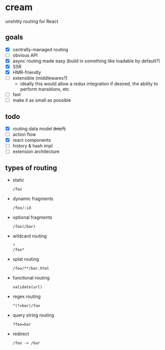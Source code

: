 # cream

unshitty routing for React

## goals

- [x] centrally-managed routing
- [ ] obvious API
- [x] async routing made easy (build in something like loadable by default?)
- [x] SSR
- [x] HMR-friendly
- [ ] extensible (middlewares?)
    - ideally this would allow a redux integration if desired, the ability to perform transitions, etc
- [ ] fast
- [ ] make it as small as possible

## todo

- [x] routing data model ~~(trie?)~~
- [ ] action flow
- [x] react components
- [ ] history & hash impl
- [ ] extension architecture

## types of routing

- static
  ```
  /foo
  ```

- dynamic fragments
  ```
  /foo/:id
  ```

- optional fragments
  ```
  /foo(/bar)
  ```

- wildcard routing
  ```
  *
  /foo*
  ```

- splat routing
  ```
  /foo/**/bar.html
  ```

- functional routing
  ```
  validate(url)
  ```

- regex routing
  ```
  ^(?=bar)/foo
  ```

- query string routing
  ```
  ?foo=bar
  ```

- redirect
  ```
  /foo -> /bar
  ```
